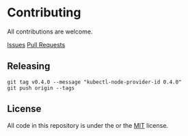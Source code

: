 # Contributing

All contributions are welcome.

[Issues](https://github.com/jossware/kubectl-node-provider-id/issues)
[Pull Requests](https://github.com/jossware/kubectl-node-provider-id/pulls)

## Releasing

```shell
git tag v0.4.0 --message "kubectl-node-provider-id 0.4.0"
git push origin --tags
```

## License

All code in this repository is under the or the [MIT] license.

[MIT]: https://opensource.org/licenses/MIT
